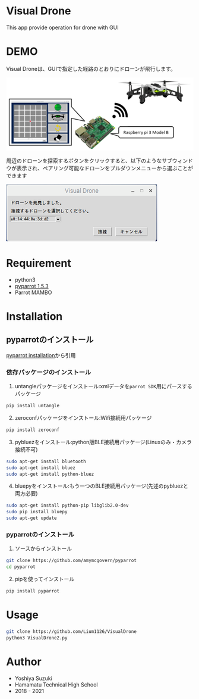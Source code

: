 # Visual Drone
This app provide operation for drone with GUI

# DEMO

Visual Droneは、GUIで指定した経路のとおりにドローンが飛行します。

![全容図](./images/System.png)

周辺のドローンを探索するボタンをクリックすると、以下のようなサブウィンドウが表示され、ペアリング可能なドローンをプルダウンメニューから選ぶことができます

![サブウィンドウ](./images/Screenshot_subwindow.png)

# Requirement

- python3
- [pyparrot 1.5.3](https://github.com/amymcgovern/pyparrot)
- Parrot MAMBO

# Installation

## pyparrotのインストール

[pyparrot installation](https://pyparrot.readthedocs.io/en/latest/installation.html)から引用

### 依存パッケージのインストール

1. untangleパッケージをインストール:xmlデータを`parrot SDK`用にパースするパッケージ

```bash
pip install untangle
```

2. zeroconfパッケージをインストール:Wifi接続用パッケージ

```bash
pip install zeroconf
```

3. pybluezをインストール:python版BLE接続用パッケージ(Linuxのみ・カメラ接続不可)

```bash
sudo apt-get install bluetooth
sudo apt-get install bluez
sudo apt-get install python-bluez
```

4. bluepyをインストール:もう一つのBLE接続用パッケージ(先述のpybluezと両方必要)

```bash
sudo apt-get install python-pip libglib2.0-dev
sudo pip install bluepy
sudo apt-get update
```

### pyparrotのインストール

1. ソースからインストール

```bash
git clone https://github.com/amymcgovern/pyparrot
cd pyparrot
```

2. pipを使ってインストール

```bash
pip install pyparrot
```

# Usage

```bash
git clone https://github.com/Lium1126/VisualDrone
python3 VisualDrone2.py
```

# Author

* Yoshiya Suzuki
* Hamamatu Technical High School
* 2018 - 2021
